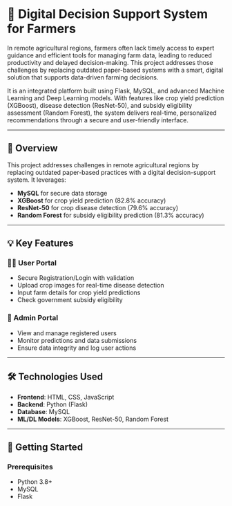# 🌾 Digital Decision Support System for Farmers

In remote agricultural regions, farmers often lack timely access to expert guidance and efficient tools for managing farm data, leading to reduced productivity and delayed decision-making. This project addresses those challenges by replacing outdated paper-based systems with a smart, digital solution that supports data-driven farming decisions.

It is an integrated platform built using Flask, MySQL, and advanced Machine Learning and Deep Learning models. With features like crop yield prediction (XGBoost), disease detection (ResNet-50), and subsidy eligibility assessment (Random Forest), the system delivers real-time, personalized recommendations through a secure and user-friendly interface.

---

## 📌 Overview

This project addresses challenges in remote agricultural regions by replacing outdated paper-based practices with a digital decision-support system. It leverages:

- **MySQL** for secure data storage
- **XGBoost** for crop yield prediction (82.8% accuracy)
- **ResNet-50** for crop disease detection (79.6% accuracy)
- **Random Forest** for subsidy eligibility prediction (81.3% accuracy)

---

## 💡 Key Features

### 👨‍🌾 User Portal
- Secure Registration/Login with validation
- Upload crop images for real-time disease detection
- Input farm details for crop yield predictions
- Check government subsidy eligibility

### 🔐 Admin Portal
- View and manage registered users
- Monitor predictions and data submissions
- Ensure data integrity and log user actions

---

## 🛠️ Technologies Used

- **Frontend**: HTML, CSS, JavaScript
- **Backend**: Python (Flask)
- **Database**: MySQL
- **ML/DL Models**: XGBoost, ResNet-50, Random Forest

---

## 🚀 Getting Started

### Prerequisites
- Python 3.8+
- MySQL
- Flask
